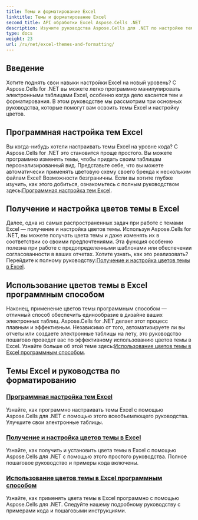 ```yaml
---
title: Темы и форматирование Excel
linktitle: Темы и форматирование Excel
second_title: API обработки Excel Aspose.Cells .NET
description: Изучите руководства Aspose.Cells для .NET по настройке тем Excel, установке цветов темы и программному использованию цветов темы. Улучшите свои навыки работы с Excel.
type: docs
weight: 23
url: /ru/net/excel-themes-and-formatting/
---
```

## Введение

Хотите поднять свои навыки настройки Excel на новый уровень? С Aspose.Cells for .NET вы можете легко программно манипулировать электронными таблицами Excel, особенно когда дело касается тем и форматирования. В этом руководстве мы рассмотрим три основных руководства, которые помогут вам освоить темы Excel и настройку цветов.

## Программная настройка тем Excel

 Вы когда-нибудь хотели настраивать темы Excel на уровне кода? С Aspose.Cells for .NET это становится проще простого. Вы можете программно изменять темы, чтобы придать своим таблицам персонализированный вид. Представьте себе, что вы можете автоматически применять цветовую схему своего бренда к нескольким файлам Excel! Возможности безграничны. Если вы хотите глубже изучить, как этого добиться, ознакомьтесь с полным руководством здесь:[Программная настройка тем Excel](./customizing-excel-themes/).

## Получение и настройка цветов темы в Excel

Далее, одна из самых распространенных задач при работе с темами Excel — получение и настройка цветов темы. Используя Aspose.Cells for .NET, вы можете получать цвета темы и даже изменять их в соответствии со своими предпочтениями. Эта функция особенно полезна при работе с предопределенными шаблонами или обеспечении согласованности в ваших отчетах. Хотите узнать, как это реализовать? Перейдите к полному руководству:[Получение и настройка цветов темы в Excel](./getting-and-setting-theme-colors/).

## Использование цветов темы в Excel программным способом

 Наконец, применение цветов темы программным способом — отличный способ обеспечить единообразие в дизайне ваших электронных таблиц. Aspose.Cells for .NET делает этот процесс плавным и эффективным. Независимо от того, автоматизируете ли вы отчеты или создаете электронные таблицы на лету, это руководство пошагово проведет вас по эффективному использованию цветов темы в Excel. Узнайте больше об этой теме здесь:[Использование цветов темы в Excel программным способом](./utilizing-theme-colors/).

## Темы Excel и руководства по форматированию
### [Программная настройка тем Excel](./customizing-excel-themes/)
Узнайте, как программно настраивать темы Excel с помощью Aspose.Cells для .NET с помощью этого всеобъемлющего руководства. Улучшите свои электронные таблицы.
### [Получение и настройка цветов темы в Excel](./getting-and-setting-theme-colors/)
Узнайте, как получить и установить цвета темы в Excel с помощью Aspose.Cells для .NET с помощью этого простого руководства. Полное пошаговое руководство и примеры кода включены.
### [Использование цветов темы в Excel программным способом](./utilizing-theme-colors/)
Узнайте, как применять цвета темы в Excel программно с помощью Aspose.Cells для .NET. Следуйте нашему подробному руководству с примерами кода и пошаговыми инструкциями.